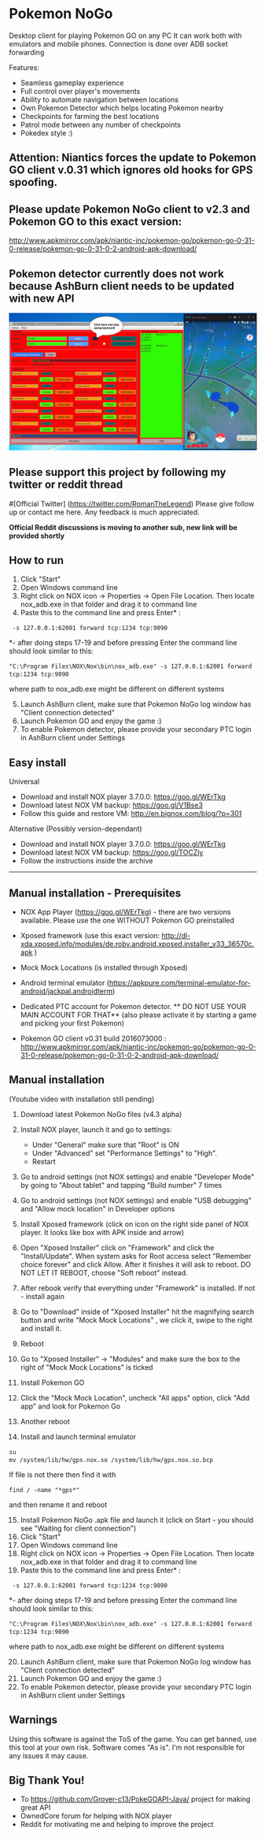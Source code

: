 # Pokemon NoGo

Desktop client for playing Pokemon GO on any PC
It can work both with emulators and mobile phones. Connection is done over ADB socket forwarding

Features:

* Seamless gameplay experience
* Full control over player's movements
* Ability to automate navigation between locations
* Own Pokemon Detector which helps locating Pokemon nearby
* Checkpoints for farming the best locations
* Patrol mode between any number of checkpoints
* Pokedex style :)

## Attention: Niantics forces the update to Pokemon GO client v.0.31 which ignores old hooks for GPS spoofing.
## Please update Pokemon NoGo client to v2.3 and Pokemon GO to this exact version:
http://www.apkmirror.com/apk/niantic-inc/pokemon-go/pokemon-go-0-31-0-release/pokemon-go-0-31-0-2-android-apk-download/
## Pokemon detector currently does not work because AshBurn client needs to be updated with new API


![Pokemon NoGo screenshot]( https://github.com/RomanTheLegend/Pokemon_NoGo/blob/master/Screenshot2.PNG )




## Please support this project by following my twitter or reddit thread

#[Official Twitter] (https://twitter.com/RomanTheLegend) 
Please give follow up or contact me here. Any feedback is much appreciated.

**Official Reddit discussions is moving to another sub, new link will be provided shortly**


##  How to run
1. Click "Start"
2. Open Windows command line 
3. Right click on NOX icon -> Properties -> Open File Location. Then locate nox_adb.exe in that folder and drag it to command line
4. Paste this to the command line and press Enter* :
```
 -s 127.0.0.1:62001 forward tcp:1234 tcp:9090
```

*- after doing  steps 17-19 and before pressing Enter the command line should look similar to this:
```
"C:\Program Files\NOX\Nox\bin\nox_adb.exe" -s 127.0.0.1:62001 forward tcp:1234 tcp:9090
``` 
where path to nox_adb.exe might be different on different systems

5. Launch AshBurn client, make sure that Pokemon NoGo log window has "Client connection detected"
6. Launch Pokemon GO and enjoy the game :)
7. To enable Pokemon detector, please provide your secondary PTC login in AshBurn client under Settings



## Easy install
Universal
* Download and install NOX player 3.7.0.0:  https://goo.gl/WErTkg
* Download latest NOX VM backup: https://goo.gl/V1Bse3
* Follow this guide and restore VM: http://en.bignox.com/blog/?p=301

Alternative (Possibly version-dependant)
* Download and install NOX player 3.7.0.0:  https://goo.gl/WErTkg
* Download latest NOX VM backup: https://goo.gl/TOCZjy
* Follow the instructions inside the archive

-------------



## Manual installation - Prerequisites
* NOX App Player (https://goo.gl/WErTkg) - there are two versions available. Please use the one WITHOUT Pokemon GO preinstalled
* Xposed framework (use this exact version: http://dl-xda.xposed.info/modules/de.robv.android.xposed.installer_v33_36570c.apk )
* Mock Mock Locations (is installed through Xposed)
* Android terminal emulator (https://apkpure.com/terminal-emulator-for-android/jackpal.androidterm)

* Dedicated PTC account for Pokemon detector. ** DO NOT USE YOUR MAIN ACCOUNT FOR THAT**
	(also please activate it by starting a game and picking your first Pokemon)

	
* Pokemon GO client v0.31 build 2016073000 :
http://www.apkmirror.com/apk/niantic-inc/pokemon-go/pokemon-go-0-31-0-release/pokemon-go-0-31-0-2-android-apk-download/
	
	
	
	
## Manual installation
(Youtube video with installation still pending)

1. Download latest Pokemon NoGo files (v4.3 alpha)
2. Install NOX player, launch it and go to settings:	
	* Under "General" make sure that "Root" is ON
	* Under "Advanced" set "Performance Settings" to "High".
	* Restart	
3. Go to android settings (not NOX settings) and enable "Developer Mode" by going to "About tablet" and tapping "Build number" 7 times
4. Go to android settings (not NOX settings) and enable "USB debugging" and "Allow mock location" in Developer options
5. Install Xposed framework (click on icon on the right side panel of NOX player. It looks like box with APK inside and arrow)
6. Open "Xposed Installer" click on "Framework" and click the "Install/Update". When system asks for Root access select "Remember choice forever" and click Allow. After it finishes it will ask to reboot. DO NOT LET IT REBOOT, choose "Soft reboot" instead.
7. After rebook verify that everything under "Framework" is installed. If not - install again
8. Go to "Download" inside of "Xposed Installer" hit the magnifying search button and write "Mock Mock Locations" , we click it, swipe to the right and install it.
9. Reboot
10. Go to "Xposed Installer" -> "Modules" and make sure the box to the right of "Mock Mock Locations" is ticked
11. Install Pokemon GO
12. Click the "Mock Mock Location", uncheck "All apps" option, click "Add app" and look for Pokemon Go
13. Another reboot

14. Install and launch terminal emulator
```
su
mv /system/lib/hw/gps.nox.so /system/lib/hw/gps.nox.so.bcp
```

If file is not there then find it with

```
find / -name "*gps*"
```

and then rename it and reboot


15. Install Pokemon NoGo .apk file and launch it (click on Start - you should see "Waiting for client connection")
16. Click "Start"
17. Open Windows command line 
18. Right click on NOX icon -> Properties -> Open File Location. Then locate nox_adb.exe in that folder and drag it to command line
19. Paste this to the command line and press Enter* :
```
 -s 127.0.0.1:62001 forward tcp:1234 tcp:9090
```

*- after doing  steps 17-19 and before pressing Enter the command line should look similar to this:
```
"C:\Program Files\NOX\Nox\bin\nox_adb.exe" -s 127.0.0.1:62001 forward tcp:1234 tcp:9090
``` 
where path to nox_adb.exe might be different on different systems

20. Launch AshBurn client, make sure that Pokemon NoGo log window has "Client connection detected"
21. Launch Pokemon GO and enjoy the game :)
22. To enable Pokemon detector, please provide your secondary PTC login in AshBurn client under Settings




## Warnings

Using this software is against the ToS of the game. You can get banned, use this tool at your own risk.
Software comes "As is". I'm not responsible for any issues it may cause.

## Big Thank You!

* To https://github.com/Grover-c13/PokeGOAPI-Java/ project for making great API
* OwnedCore forum for helping with NOX player
* Reddit for motivating me and helping to improve the project

